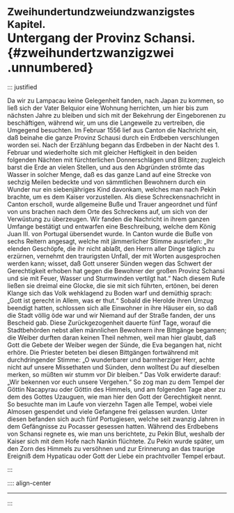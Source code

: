 # <small>Zweihundertundzweiundzwanzigstes Kapitel. </small><br />Untergang der Provinz Schansi.{#zweihundertzwanzigzwei .unnumbered}

::: justified

Da wir zu Lampacau keine Gelegenheit fanden, nach Japan zu kommen, so ließ sich
der Vater Belquior eine Wohnung herrichten, um hier bis zum nächsten Jahre zu
bleiben und sich mit der Bekehrung der Eingeborenen zu beschäftigen, während
wir, um uns die Langeweile zu vertreiben, die Umgegend besuchten. Im Februar
1556 lief aus Canton die Nachricht ein, daß beinahe die ganze Provinz Schausi
durch ein Erdbeben verschlungen worden sei. Nach der Erzählung begann das
Erdbeben in der Nacht des 1. Februar und wiederholte sich mit gleicher
Heftigkeit in den beiden folgenden Nächten mit fürchterlichen Donnerschlägen und
Blitzen; zugleich barst die Erde an vielen Stellen, und aus den Abgründen
strömte das Wasser in solcher Menge, daß es das ganze Land auf eine Strecke von
sechzig Meilen bedeckte und von sämmtlichen Bewohnern durch ein Wunder nur ein
siebenjähriges Kind davonkam, welches man nach Pekin brachte, um es dem Kaiser
vorzustellen. Als diese Schreckensnachricht in Canton erscholl, wurde allgemeine
Buße und Trauer angeordnet und fünf von uns brachen nach dem Orte des Schreckens
auf, um sich von der Verwüstung zu überzeugen. Wir fanden die Nachricht in ihrem
ganzen Umfange bestätigt und entwarfen eine Beschreibung, welche dem König Juan
III. von Portugal übersendet wurde. In Canton wurde die Buße von sechs Reitern
angesagt, welche mit jämmerlicher Stimme ausriefen: „Ihr elenden Geschöpfe, die
ihr nicht ablaßt, den Herrn aller Dinge täglich zu erzürnen, vernehmt den
traurigsten Unfall, der mit Worten ausgesprochen werden kann; wisset, daß Gott
unserer Sünden wegen das Schwert der Gerechtigkeit erhoben hat gegen die
Bewohner der großen Provinz Schansi und sie mit Feuer, Wasser und Sturmwinden
vertilgt hat.“ Nach diesem Rufe ließen sie dreimal eine Glocke, die sie mit sich
führten, ertönen, bei deren Klange sich das Volk wehklagend zu Boden warf und
demüthig sprach: „Gott ist gerecht in Allem, was er thut.“ Sobald die Herolde
ihren Umzug beendigt hatten, schlossen sich alle Einwohner in ihre Häuser ein,
so daß die Stadt völlig öde war und wir Niemand auf der Straße fanden, der uns
Bescheid gab. Diese Zurückgezogenheit dauerte fünf Tage, worauf die
Stadtbehörden nebst allen männlichen Bewohnern ihre Bittgänge begannen; die
Weiber durften daran keinen Theil nehmen, weil man hier glaubt, daß Gott die
Gebete der Weiber wegen der Sünde, die Eva begangen hat, nicht erhöre. Die
Priester beteten bei diesen Bittgängen fortwährend mit durchdringender Stimme:
„O wunderbarer und barmherziger Herr, achte nicht auf unsere Missethaten und
Sünden, denn wolltest Du auf dieselben merken, so müßten wir stumm vor Dir
bleiben.“ Das Volk erwiderte darauf: „Wir bekennen vor euch unsere Vergehen.“ So
zog man zu dem Tempel der Göttin Nacapyrau oder Göttin des Himmels, und am
folgenden Tage aber zu dem des Gottes Uzauguen, wie man hier den Gott der
Gerechtigkeit nennt. So besuchte man im Laufe von vierzehn Tagen alle Tempel,
wobei viele Almosen gespendet und viele Gefangene frei gelassen wurden. Unter
diesen befanden sich auch fünf Portugiesen, welche seit zwanzig Jahren in dem
Gefängnisse zu Pocasser gesessen hatten. Während des Erdbebens von Schansi
regnete es, wie man uns berichtete, zu Pekin Blut, weshalb der Kaiser sich mit
dem Hofe nach Nankin flüchtete. Zu Pekin wurde später, um den Zorn des Himmels
zu versöhnen und zur Erinnerung an das traurige Ereigniß dem Hypaticau oder Gott
der Liebe ein prachtvoller Tempel erbaut. 

:::

:::: align-center
****
:::